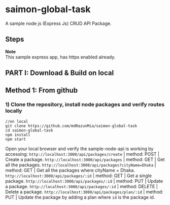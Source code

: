 # saimon-global-task

A sample node js (Express Js) CRUD API Package.     

## Steps

**Note**  
This sample express app, has https enabled already.    

## PART I: Download & Build on local

## Method 1: From github
### 1) Clone the repository, install node packages  and verify routes locally

``` 
//on local
git clone https://github.com/mdRazunMia/saimon-global-task
cd saimon-global-task 
npm install
npm start
```

Open your local browser and verify the sample-node-api is working by accessing: 
`http://localhost:3000/api/packages/create` | method: POST | Create a package.
`http://localhost:3000/api/packages` | method: GET | Get all the packages.
`http://localhost:3000/api/packages?cityName=Dhaka` | method: GET | Get all the packages where cityName = Dhaka.
`http://localhost:3000/api/packages/:id` | method: GET | Get a single package.
`http://localhost:3000/api/packages/:id` | method: PUT | Update a package.
`http://localhost:3000/api/packages/:id` | method: DELETE | Delete a package.
`http://localhost:3000/api/packages/plan/:id` | method: PUT | Update the package by adding a plan where `id` is the package id.





